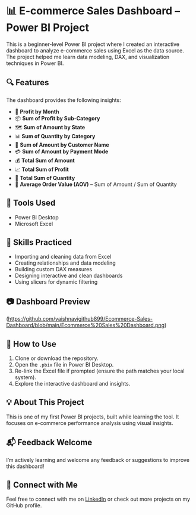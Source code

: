 # 📊 E-commerce Sales Dashboard – Power BI Project

This is a beginner-level Power BI project where I created an interactive dashboard to analyze e-commerce sales using Excel as the data source. The project helped me learn data modeling, DAX, and visualization techniques in Power BI.

## 🔍 Features

The dashboard provides the following insights:

- 📅 **Profit by Month**
- 📦 **Sum of Profit by Sub-Category**
- 🗺 **Sum of Amount by State**
- 📊 **Sum of Quantity by Category**
- 👤 **Sum of Amount by Customer Name**
- 💳 **Sum of Amount by Payment Mode**
- 💰 **Total Sum of Amount**
- 📈 **Total Sum of Profit**
- 🔢 **Total Sum of Quantity**
- 📐 **Average Order Value (AOV)** – Sum of Amount / Sum of Quantity

## 📁 Tools Used
- Power BI Desktop
- Microsoft Excel

## 🎯 Skills Practiced
- Importing and cleaning data from Excel
- Creating relationships and data modeling
- Building custom DAX measures
- Designing interactive and clean dashboards
- Using slicers for dynamic filtering

## 📷 Dashboard Preview
(https://github.com/vaishnavigithub899/Ecommerce-Sales-Dashboard/blob/main/Ecommerce%20Sales%20Dashboard.png) 

## 🚀 How to Use
1. Clone or download the repository.
2. Open the `.pbix` file in Power BI Desktop.
3. Re-link the Excel file if prompted (ensure the path matches your local system).
4. Explore the interactive dashboard and insights.

## 💡 About This Project
This is one of my first Power BI projects, built while learning the tool. It focuses on e-commerce performance analysis using visual insights.

## 📬 Feedback Welcome
I’m actively learning and welcome any feedback or suggestions to improve this dashboard!

## 🔗 Connect with Me
Feel free to connect with me on [LinkedIn](https://www.linkedin.com/in/vaishnavijha03aug/) or check out more projects on my GitHub profile.
